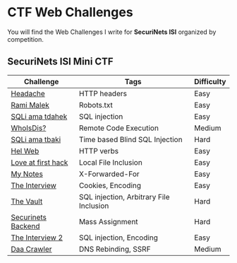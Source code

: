 # CTF Web Challenges

You will find the Web Challenges I write for **SecuriNets ISI** organized by competition.

## SecuriNets ISI Mini CTF

 | **Challenge**                                   | **Tags**                                | **Difficulty** |
 | ----------------------------------------------- | --------------------------------------- | -------------- |
 | [Headache](mini-ctf/headache/)                  | HTTP headers                            | Easy           |
 | [Rami Malek](mini-ctf/rami-malek/)              | Robots.txt                              | Easy           |
 | [SQLi ama tdahek](mini-ctf/sqli-ama-tdahek/)    | SQL injection                           | Easy           |
 | [WhoIsDis?](mini-ctf/whoisdis/)                 | Remote Code Execution                   | Medium         |
 | [SQLi ama tbaki](mini-ctf/sqli-ama-tbaki/)      | Time based Blind SQL Injection          | Hard           |
 | [Hel Web](quals/hel-web/)                       | HTTP verbs                              | Easy           |
 | [Love at first hack](quals/love-at-first-hack)  | Local File Inclusion                    | Easy           |
 | [My Notes](mini-ctf/my-notes/)                  | X-Forwarded-For                         | Easy           |
 | [The Interview](mini-ctf/the-interview)         | Cookies, Encoding                       | Easy           |
 | [The Vault](mini-ctf/the-vault)                 | SQL injection, Arbitrary File Inclusion | Hard           |
 | [Securinets Backend](finals/securinets-backend) | Mass Assignment                         | Hard           |
 | [The Interview 2](mini-ctf/the-interview-2/)    | SQL injection, Encoding                 | Easy           |
 | [Daa Crawler](mini-ctf/daa-crawler/)            | DNS Rebinding, SSRF                     | Medium         |
